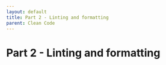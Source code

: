 ```yaml
---
layout: default
title: Part 2 - Linting and formatting
parent: Clean Code
---
```


# Part 2 - Linting and formatting
